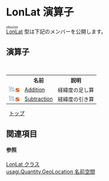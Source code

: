 # LonLat 演算子

<div style="font-size:30%"><a href="https://github.com/usagi/usagi.cs/blob/master/docs/Home.md">≪Back to Home</a></div><a href="T_usagi_Quantity_GeoLocation_LonLat.md">LonLat</a> 型は下記のメンバーを公開します。


## 演算子
&nbsp;<table><tr><th></th><th>名前</th><th>説明</th></tr><tr><td>![Public 演算子](media/puboperator.gif "Public 演算子")![静的メンバー](media/static.gif "静的メンバー")</td><td><a href="M_usagi_Quantity_GeoLocation_LonLat_op_Addition.md">Addition</a></td><td>
経緯度の足し算</td></tr><tr><td>![Public 演算子](media/puboperator.gif "Public 演算子")![静的メンバー](media/static.gif "静的メンバー")</td><td><a href="M_usagi_Quantity_GeoLocation_LonLat_op_Subtraction.md">Subtraction</a></td><td>
経緯度の引き算</td></tr></table>&nbsp;
<a href="#lonlat-演算子">トップ</a>

## 関連項目


#### 参照
<a href="T_usagi_Quantity_GeoLocation_LonLat.md">LonLat クラス</a><br /><a href="N_usagi_Quantity_GeoLocation.md">usagi.Quantity.GeoLocation 名前空間</a><br />